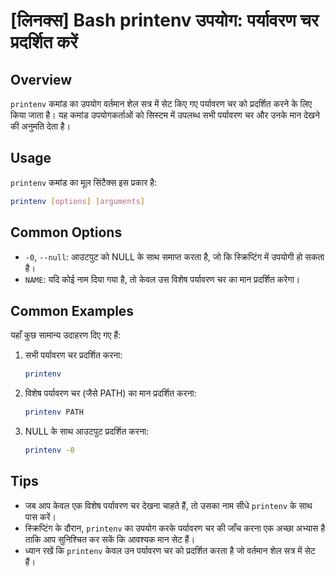 # [लिनक्स] Bash printenv उपयोग: पर्यावरण चर प्रदर्शित करें

## Overview
`printenv` कमांड का उपयोग वर्तमान शेल सत्र में सेट किए गए पर्यावरण चर को प्रदर्शित करने के लिए किया जाता है। यह कमांड उपयोगकर्ताओं को सिस्टम में उपलब्ध सभी पर्यावरण चर और उनके मान देखने की अनुमति देता है।

## Usage
`printenv` कमांड का मूल सिंटैक्स इस प्रकार है:

```bash
printenv [options] [arguments]
```

## Common Options
- `-0`, `--null`: आउटपुट को NULL के साथ समाप्त करता है, जो कि स्क्रिप्टिंग में उपयोगी हो सकता है।
- `NAME`: यदि कोई नाम दिया गया है, तो केवल उस विशेष पर्यावरण चर का मान प्रदर्शित करेगा।

## Common Examples
यहाँ कुछ सामान्य उदाहरण दिए गए हैं:

1. सभी पर्यावरण चर प्रदर्शित करना:
   ```bash
   printenv
   ```

2. विशेष पर्यावरण चर (जैसे PATH) का मान प्रदर्शित करना:
   ```bash
   printenv PATH
   ```

3. NULL के साथ आउटपुट प्रदर्शित करना:
   ```bash
   printenv -0
   ```

## Tips
- जब आप केवल एक विशेष पर्यावरण चर देखना चाहते हैं, तो उसका नाम सीधे `printenv` के साथ पास करें।
- स्क्रिप्टिंग के दौरान, `printenv` का उपयोग करके पर्यावरण चर की जाँच करना एक अच्छा अभ्यास है ताकि आप सुनिश्चित कर सकें कि आवश्यक मान सेट हैं।
- ध्यान रखें कि `printenv` केवल उन पर्यावरण चर को प्रदर्शित करता है जो वर्तमान शेल सत्र में सेट हैं।